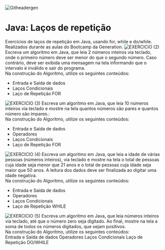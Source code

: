 ![Githeadergen](https://github.com/MatheusJulioSantana/lacosRepeticao/assets/129356541/47526cbe-bc94-4641-b11d-b0bfdd216c90)

# Java: Laços de repetição
Exercicios de laços de repetição em Java, usando for, while e do/while. <br>
Realizados durante as aulas do Bootcamp da Generation.
![EXERCICIO (2)](https://github.com/MatheusJulioSantana/lacosRepeticao/assets/129356541/68c7045c-dd30-45ab-9387-f37ad3147fa0)
Escreva um algoritmo em Java, que leia 2 números inteiros via teclado, onde o primeiro número deve ser menor do que o segundo número. Caso contrário, deve ser exibida uma mensagem na tela informando que o intervalo é inválido e sair do programa. <br>
Na construção do Algoritmo, utilize os seguintes conteúdos: <br>
- Entrada e Saída de dados
- Laços Condicionais
- Laço de Repetição FOR

![EXERCICIO (3)](https://github.com/MatheusJulioSantana/lacosRepeticao/assets/129356541/205abad0-ad82-4ad4-ab14-d04f7357dfd0)
Escreva um algoritmo em Java, que leia 10 números inteiros via teclado e mostre na tela quantos números são pares e quantos número são ímpares.:<br>
Na construção do Algoritmo, utilize os seguintes conteúdos:<br>
- Entrada e Saída de dados
- Operadores
- Laços Condicionais
- Laço de Repetição FOR

![EXERCICIO (4)](https://github.com/MatheusJulioSantana/lacosRepeticao/assets/129356541/047bc1b0-cde2-4584-8a53-f9bd01a4a9eb)
Escreva um algoritmo em Java, que leia a idade de várias pessoas (números inteiros), via teclado e mostre na tela o total de pessoas cuja idade seja menor que 21 anos e o total de pessoas cuja idade seja maior que 50 anos. A leitura dos dados deve ser finalizada ao digitar uma idade negativa. <br>
Na construção do Algoritmo, utilize os seguintes conteúdos:<br>
- Entrada e Saída de dados
- Operadores
- Laços Condicionais
- Laço de Repetição WHILE

![EXERCICIO (5)](https://github.com/MatheusJulioSantana/lacosRepeticao/assets/129356541/bccef4ae-2310-4b1e-9590-5e70ba478bf1)
Escreva um algoritmo em Java, que leia números inteiros via teclado, até que o número zero seja digitado. Ao final, mostre na tela a soma de todos os números digitados, que sejam positivos.<br>
Na construção do Algoritmo, utilize os seguintes conteúdos:<br>
Entrada e Saída de dados
Operadores
Laços Condicionais
Laço de Repetição DO/WHILE
